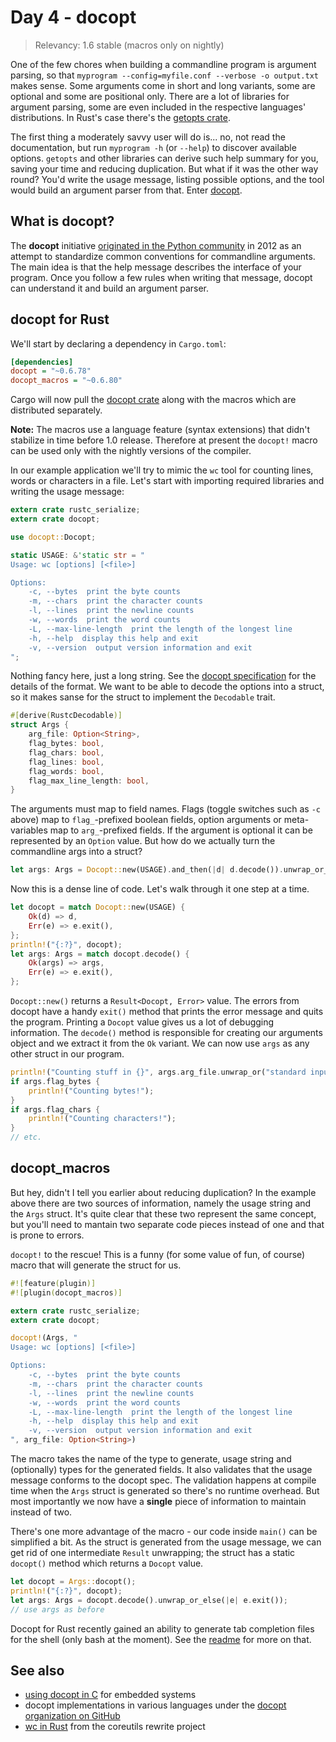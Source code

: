 # Day 4 - docopt

> Relevancy: 1.6 stable (macros only on nightly)

One of the few chores when building a commandline program is argument parsing, so that `myprogram --config=myfile.conf --verbose -o output.txt` makes sense. Some arguments come in short and long variants, some are optional and some are positional only. There are a lot of libraries for argument parsing, some are even included in the respective languages' distributions. In Rust's case there's the [getopts crate](https://crates.io/crates/getopts).

The first thing a moderately savvy user will do is... no, not read the documentation, but run `myprogram -h` (or `--help`) to discover available options. `getopts` and other libraries can derive such help summary for you, saving your time and reducing duplication. But what if it was the other way round? You'd write the usage message, listing possible options, and the tool would build an argument parser from that. Enter [docopt](http://docopt.org/).

What is docopt?
---------------

The **docopt** initiative [originated in the Python community](https://www.youtube.com/watch?v=pXhcPJK5cMc) in 2012 as an attempt to standardize common conventions for commandline arguments. The main idea is that the help message describes the interface of your program. Once you follow a few rules when writing that message, docopt can understand it and build an argument parser.

docopt for Rust
---------------

We'll start by declaring a dependency in `Cargo.toml`:

```ini
[dependencies]
docopt = "~0.6.78"
docopt_macros = "~0.6.80"
```

Cargo will now pull the [docopt crate](https://crates.io/crates/docopt) along with the macros which are distributed separately.

**Note:** The macros use a language feature (syntax extensions) that didn't stabilize in time before 1.0 release. Therefore at present the `docopt!` macro can be used only with the nightly versions of the compiler.

In our example application we'll try to mimic the `wc` tool for counting lines, words or characters in a file. Let's start with importing required libraries and writing the usage message:

```rust
extern crate rustc_serialize;
extern crate docopt;

use docopt::Docopt;

static USAGE: &'static str = "
Usage: wc [options] [<file>]

Options:
    -c, --bytes  print the byte counts
    -m, --chars  print the character counts
    -l, --lines  print the newline counts
    -w, --words  print the word counts
    -L, --max-line-length  print the length of the longest line
    -h, --help  display this help and exit
    -v, --version  output version information and exit
";
```

Nothing fancy here, just a long string. See the [docopt specification](http://docopt.org/) for the details of the format. We want to be able to decode the options into a struct, so it makes sanse for the struct to implement the `Decodable` trait.

```rust
#[derive(RustcDecodable)]
struct Args {
    arg_file: Option<String>,
    flag_bytes: bool,
    flag_chars: bool,
    flag_lines: bool,
    flag_words: bool,
    flag_max_line_length: bool,
}
```

The arguments must map to field names. Flags (toggle switches such as `-c` above) map to `flag_`-prefixed boolean fields, option arguments or meta-variables map to `arg_`-prefixed fields. If the argument is optional it can be represented by an `Option` value. But how do we actually turn the commandline args into a struct?

```rust
let args: Args = Docopt::new(USAGE).and_then(|d| d.decode()).unwrap_or_else(|e| e.exit());
```

Now this is a dense line of code. Let's walk through it one step at a time.

```rust
let docopt = match Docopt::new(USAGE) {
    Ok(d) => d,
    Err(e) => e.exit(),
};
println!("{:?}", docopt);
let args: Args = match docopt.decode() {
    Ok(args) => args,
    Err(e) => e.exit(),
};
```

`Docopt::new()` returns a `Result<Docopt, Error>` value. The errors from docopt have a handy `exit()` method that prints the error message and quits the program. Printing a `Docopt` value gives us a lot of debugging information. The `decode()` method is responsible for creating our arguments object and we extract it from the `Ok` variant. We can now use `args` as any other struct in our program.

```rust
println!("Counting stuff in {}", args.arg_file.unwrap_or("standard input".to_owned()));
if args.flag_bytes {
    println!("Counting bytes!");
}
if args.flag_chars {
    println!("Counting characters!");
}
// etc.
```

docopt_macros
-------------

But hey, didn't I tell you earlier about reducing duplication? In the example above there are two sources of information, namely the usage string and the `Args` struct. It's quite clear that these two represent the same concept, but you'll need to mantain two separate code pieces instead of one and that is prone to errors.

`docopt!` to the rescue! This is a funny (for some value of fun, of course) macro that will generate the struct for us.

```rust
#![feature(plugin)]
#![plugin(docopt_macros)]

extern crate rustc_serialize;
extern crate docopt;

docopt!(Args, "
Usage: wc [options] [<file>]

Options:
    -c, --bytes  print the byte counts
    -m, --chars  print the character counts
    -l, --lines  print the newline counts
    -w, --words  print the word counts
    -L, --max-line-length  print the length of the longest line
    -h, --help  display this help and exit
    -v, --version  output version information and exit
", arg_file: Option<String>)
```

The macro takes the name of the type to generate, usage string and (optionally) types for the generated fields. It also validates that the usage message conforms to the docopt spec. The validation happens at compile time when the `Args` struct is generated so there's no runtime overhead. But most importantly we now have a **single** piece of information to maintain instead of two.

There's one more advantage of the macro - our code inside `main()` can be simplified a bit. As the struct is generated from the usage message, we can get rid of one intermediate `Result` unwrapping; the struct has a static `docopt()` method which returns a `Docopt` value.

```rust
let docopt = Args::docopt();
println!("{:?}", docopt);
let args: Args = docopt.decode().unwrap_or_else(|e| e.exit());
// use args as before
```

Docopt for Rust recently gained an ability to generate tab completion files for the shell (only bash at the moment). See the [readme](https://github.com/docopt/docopt.rs#tab-completion-support) for more on that.

See also
--------

 * [using docopt in C](http://kblomqvist.github.io/2013/03/21/creating-beatiful-command-line-interfaces-for-embedded-systems-part1/) for embedded systems
 * docopt implementations in various languages under the [docopt organization on GitHub](https://github.com/docopt)
 * [wc in Rust](https://github.com/uutils/coreutils/blob/master/src/wc/wc.rs) from the coreutils rewrite project
